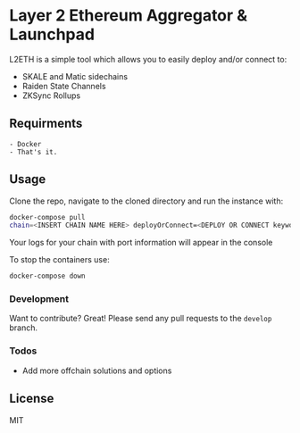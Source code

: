 # Layer 2 Ethereum Aggregator & Launchpad

L2ETH is a simple tool which allows you to easily deploy and/or connect to:
  - SKALE and Matic sidechains
  - Raiden State Channels
  - ZKSync Rollups

## Requirments
    - Docker
    - That's it.

## Usage

Clone the repo, navigate to the cloned directory and run the instance with:

```bash
docker-compose pull
chain=<INSERT CHAIN NAME HERE> deployOrConnect=<DEPLOY OR CONNECT keywork goes here> connecturl=DEFAULT  docker-compose up
```

Your logs for your chain with port information will appear in the console

To stop the containers use:

```bash
docker-compose down
```

### Development

Want to contribute? Great! Please send any pull requests to the `develop` branch.


### Todos

 - Add more offchain solutions and options

License
----

MIT
